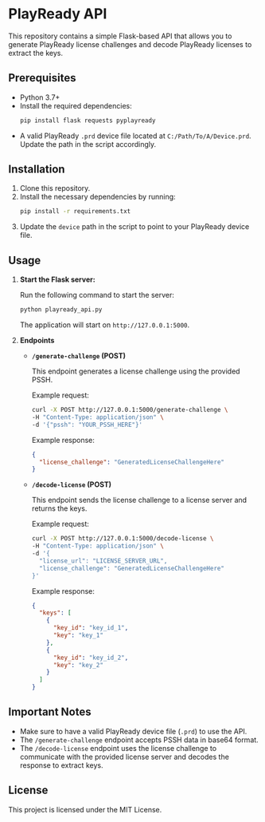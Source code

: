 # PlayReady API

This repository contains a simple Flask-based API that allows you to generate PlayReady license challenges and decode PlayReady licenses to extract the keys.

## Prerequisites

- Python 3.7+
- Install the required dependencies:
  ```sh
  pip install flask requests pyplayready
  ```
- A valid PlayReady `.prd` device file located at `C:/Path/To/A/Device.prd`. Update the path in the script accordingly.

## Installation

1. Clone this repository.
2. Install the necessary dependencies by running:
   ```sh
   pip install -r requirements.txt
   ```
3. Update the `device` path in the script to point to your PlayReady device file.

## Usage

1. **Start the Flask server:**
   
   Run the following command to start the server:
   ```sh
   python playready_api.py
   ```
   The application will start on `http://127.0.0.1:5000`.

2. **Endpoints**

   - **`/generate-challenge` (POST)**
     
     This endpoint generates a license challenge using the provided PSSH.
     
     Example request:
     ```sh
     curl -X POST http://127.0.0.1:5000/generate-challenge \
     -H "Content-Type: application/json" \
     -d '{"pssh": "YOUR_PSSH_HERE"}'
     ```
     
     Example response:
     ```json
     {
       "license_challenge": "GeneratedLicenseChallengeHere"
     }
     ```

   - **`/decode-license` (POST)**
     
     This endpoint sends the license challenge to a license server and returns the keys.
     
     Example request:
     ```sh
     curl -X POST http://127.0.0.1:5000/decode-license \
     -H "Content-Type: application/json" \
     -d '{
       "license_url": "LICENSE_SERVER_URL",
       "license_challenge": "GeneratedLicenseChallengeHere"
     }'
     ```
     
     Example response:
     ```json
     {
       "keys": [
         {
           "key_id": "key_id_1",
           "key": "key_1"
         },
         {
           "key_id": "key_id_2",
           "key": "key_2"
         }
       ]
     }
     ```

## Important Notes

- Make sure to have a valid PlayReady device file (`.prd`) to use the API.
- The `/generate-challenge` endpoint accepts PSSH data in base64 format.
- The `/decode-license` endpoint uses the license challenge to communicate with the provided license server and decodes the response to extract keys.

## License

This project is licensed under the MIT License.

